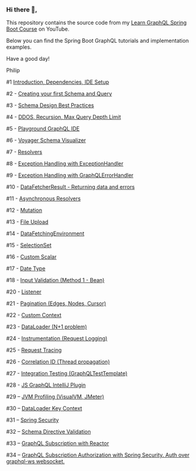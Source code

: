 ### Hi there 👋,

This repository contains the source code from my <a href="https://www.youtube.com/playlist?list=PLiwhu8iLxKwL1TU0RMM6z7TtkyW-3-5Wi">Learn GraphQL Spring Boot Course</a> on YouTube.

Below you can find the Spring Boot GraphQL tutorials and implementation examples.

Have a good day!

Philip

#1 <a href="https://www.youtube.com/watch?v=nju6jFW8CVw&list=PLiwhu8iLxKwL1TU0RMM6z7TtkyW-3-5Wi&index=1&ab_channel=PhilipStarritt">Introduction, Dependencies, IDE Setup</a>

#2 - <a href="https://www.youtube.com/watch?v=rH2kdMPUQpQ&list=PLiwhu8iLxKwL1TU0RMM6z7TtkyW-3-5Wi&index=2&ab_channel=PhilipStarritt">Creating your first Schema and Query</a>

#3 - <a href="https://www.youtube.com/watch?v=zc3KHikd9ko&list=PLiwhu8iLxKwL1TU0RMM6z7TtkyW-3-5Wi&index=3&ab_channel=PhilipStarritt">Schema Design Best Practices</a>

#4 - <a href="https://www.youtube.com/watch?v=JRh5Rd6Reis&list=PLiwhu8iLxKwL1TU0RMM6z7TtkyW-3-5Wi&index=4&ab_channel=PhilipStarritt">DDOS, Recursion, Max Query Depth Limit</a>

#5 - <a href="https://www.youtube.com/watch?v=4bheCHi5zKs&list=PLiwhu8iLxKwL1TU0RMM6z7TtkyW-3-5Wi&index=5&ab_channel=PhilipStarritt">Playground GraphQL IDE</a>

#6 - <a href="https://www.youtube.com/watch?v=46zhRqEuvBI&list=PLiwhu8iLxKwL1TU0RMM6z7TtkyW-3-5Wi&index=6&ab_channel=PhilipStarritt">Voyager Schema Visualizer</a>

#7 - <a href="https://www.youtube.com/watch?v=Lmwqb7BGtQ0&list=PLiwhu8iLxKwL1TU0RMM6z7TtkyW-3-5Wi&index=7&ab_channel=PhilipStarritt">Resolvers</a>

#8 - <a href="https://www.youtube.com/watch?v=p3mA1OQg1kc&list=PLiwhu8iLxKwL1TU0RMM6z7TtkyW-3-5Wi&index=8&ab_channel=PhilipStarritt">Exception Handling with ExceptionHandler</a>

#9 - <a href="https://www.youtube.com/watch?v=bbfsak5i8Ok&list=PLiwhu8iLxKwL1TU0RMM6z7TtkyW-3-5Wi&index=9&ab_channel=PhilipStarritt">Exception Handling with GraphQLErrorHandler</a>

#10 - <a href="https://www.youtube.com/watch?v=zjT9Jy276-E&list=PLiwhu8iLxKwL1TU0RMM6z7TtkyW-3-5Wi&index=10&ab_channel=PhilipStarritt">DataFetcherResult - Returning data and errors</a>

#11 - <a href="https://www.youtube.com/watch?v=UOyIQCsVii4&list=PLiwhu8iLxKwL1TU0RMM6z7TtkyW-3-5Wi&index=11&ab_channel=PhilipStarritt">Asynchronous Resolvers</a>

#12 - <a href="https://www.youtube.com/watch?v=NR0HwkLhWAk&list=PLiwhu8iLxKwL1TU0RMM6z7TtkyW-3-5Wi&index=12&ab_channel=PhilipStarritt">Mutation</a>

#13 - <a href="https://www.youtube.com/watch?v=8SDGusSKV1o&list=PLiwhu8iLxKwL1TU0RMM6z7TtkyW-3-5Wi&index=13&ab_channel=PhilipStarritt">File Upload</a>

#14 - <a href="https://www.youtube.com/watch?v=_sILQm0axSw&list=PLiwhu8iLxKwL1TU0RMM6z7TtkyW-3-5Wi&index=14&ab_channel=PhilipStarritt">DataFetchingEnvironment</a>

#15 - <a href="https://www.youtube.com/watch?v=9vmKzs1P10I&list=PLiwhu8iLxKwL1TU0RMM6z7TtkyW-3-5Wi&index=15&ab_channel=PhilipStarritt">SelectionSet</a>

#16 - <a href="https://www.youtube.com/watch?v=6LGlR-oTN3A&list=PLiwhu8iLxKwL1TU0RMM6z7TtkyW-3-5Wi&index=16&ab_channel=PhilipStarritt">Custom Scalar</a>

#17 - <a href="https://www.youtube.com/watch?v=jH5zHnq_0ZQ&list=PLiwhu8iLxKwL1TU0RMM6z7TtkyW-3-5Wi&index=17&ab_channel=PhilipStarritt">Date Type</a>

#18 - <a href="https://www.youtube.com/watch?v=gmbVyZvGCIE&list=PLiwhu8iLxKwL1TU0RMM6z7TtkyW-3-5Wi&index=18&ab_channel=PhilipStarritt">Input Validation (Method 1 - Bean)</a>

#20 - <a href="https://www.youtube.com/watch?v=nybkMHHyXUk&list=PLiwhu8iLxKwL1TU0RMM6z7TtkyW-3-5Wi&index=19&ab_channel=PhilipStarritt">Listener</a>

#21 - <a href="https://www.youtube.com/watch?v=J9Nq0Fq7t_8&list=PLiwhu8iLxKwL1TU0RMM6z7TtkyW-3-5Wi&index=20&ab_channel=PhilipStarritt">Pagination (Edges, Nodes, Cursor)</a>

#22 - <a href="https://www.youtube.com/watch?v=YsM2VSnWUcg&list=PLiwhu8iLxKwL1TU0RMM6z7TtkyW-3-5Wi&index=21&ab_channel=PhilipStarritt">Custom Context</a>

#23 - <a href="https://www.youtube.com/watch?v=tbxskis_ny4&list=PLiwhu8iLxKwL1TU0RMM6z7TtkyW-3-5Wi&index=22&ab_channel=PhilipStarritt">DataLoader (N+1 problem)</a>

#24 - <a href="https://www.youtube.com/watch?v=fPfApe80amg&list=PLiwhu8iLxKwL1TU0RMM6z7TtkyW-3-5Wi&index=23&ab_channel=PhilipStarritt">Instrumentation (Request Logging)</a>

#25 - <a href="https://www.youtube.com/watch?v=b5o6w-WA9iM&list=PLiwhu8iLxKwL1TU0RMM6z7TtkyW-3-5Wi&index=24&ab_channel=PhilipStarritt">Request Tracing</a>

#26 - <a href="https://www.youtube.com/watch?v=17AFe2eCRqc&list=PLiwhu8iLxKwL1TU0RMM6z7TtkyW-3-5Wi&index=25&ab_channel=PhilipStarritt">Correlation ID (Thread propagation)</a>

#27 - <a href="https://www.youtube.com/watch?v=bdfEjn6xZx0&list=PLiwhu8iLxKwL1TU0RMM6z7TtkyW-3-5Wi&index=26&ab_channel=PhilipStarritt">Integration Testing (GraphQLTestTemplate)</a>

#28 - <a href="https://www.youtube.com/watch?v=hFHxOlThFR4&list=PLiwhu8iLxKwL1TU0RMM6z7TtkyW-3-5Wi&index=27&ab_channel=PhilipStarritt">JS GraphQL IntelliJ Plugin</a>

#29 – <a href="https://www.youtube.com/watch?v=Bu-P0aZyOfE&list=PLiwhu8iLxKwL1TU0RMM6z7TtkyW-3-5Wi&index=28&ab_channel=PhilipStarritt">JVM Profiling (VisualVM, JMeter)</a>

#30 – <a href="https://www.youtube.com/watch?v=nuRYRRAQh_Y&list=PLiwhu8iLxKwL1TU0RMM6z7TtkyW-3-5Wi&index=29&ab_channel=PhilipStarritt">DataLoader Key Context</a>

#31 – <a href="https://www.youtube.com/watch?v=_T_0VB3AoV4&list=PLiwhu8iLxKwL1TU0RMM6z7TtkyW-3-5Wi&index=30&ab_channel=PhilipStarritt">Spring Security</a>

#32 – <a href="https://www.youtube.com/watch?v=DN9XyUZ8yq8&list=PLiwhu8iLxKwL1TU0RMM6z7TtkyW-3-5Wi&index=31&ab_channel=PhilipStarritt">Schema Directive Validation</a>

#33 – <a href="https://www.youtube.com/watch?v=I3NBPHA5coo&list=PLiwhu8iLxKwL1TU0RMM6z7TtkyW-3-5Wi&index=32&ab_channel=PhilipStarritt">GraphQL Subscription with Reactor</a>

#34 – <a href="https://www.youtube.com/watch?v=Q8k-u1cDwic&list=PLiwhu8iLxKwL1TU0RMM6z7TtkyW-3-5Wi&index=33&ab_channel=PhilipStarritt">GraphQL Subscription Authorization with Spring Security. Auth over graphql-ws websocket.</a>

